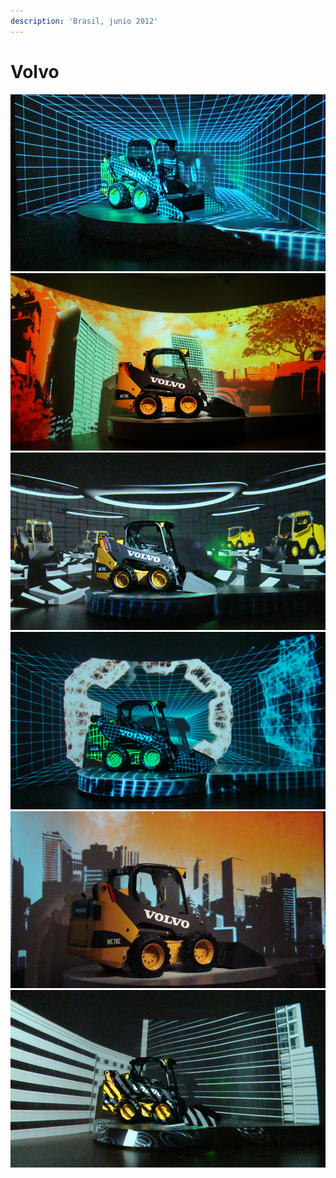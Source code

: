 ```yaml
---
description: 'Brasil, junio 2012'
---
```


# Volvo

![](../../../.gitbook/assets/mf-2012-06-br-volvo-01.jpg)
![](../../../.gitbook/assets/mf-2012-06-br-volvo-02.jpg)
![](../../../.gitbook/assets/mf-2012-06-br-volvo-03.jpg)
![](../../../.gitbook/assets/mf-2012-06-br-volvo-04.jpg)
![](../../../.gitbook/assets/mf-2012-06-br-volvo-05.jpg)
![](../../../.gitbook/assets/mf-2012-06-br-volvo-06.jpg)

